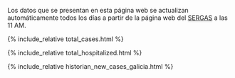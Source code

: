 Los datos que se presentan en esta página web se actualizan automáticamente todos los días a partir de la página web del [SERGAS](https://coronavirus.sergas.es/datos/#/gl-ES/galicia) a las 11 AM.


{% include_relative total_cases.html %}

{% include_relative total_hospitalized.html %}

{% include_relative historian_new_cases_galicia.html %}
